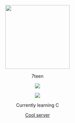 <p align="center">  
<img height="200" src="https://cdn.discordapp.com/emojis/970888072625537034.gif?size=96&quality=lossless">
</p>
<p align="center">
    7teen
<p align="center">  
<img src="https://komarev.com/ghpvc/?username=unoxyzmdfckz&color=grey">
</p>
    <p align="center">
  <img src="https://discord.c99.nl/widget/theme-4/358310460187082763.png"/>
</p>
<p align="center">
Currently learning C
<p align="center">
    <a href="https://discord.gg/pop">Cool server</a>
